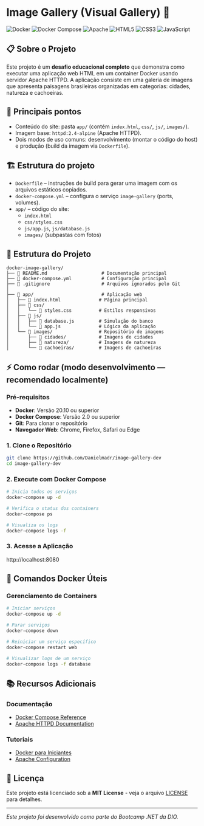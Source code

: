 # Image Gallery (Visual Gallery) 🐳

![Docker](https://img.shields.io/badge/Docker-2496ED?style=for-the-badge&logo=docker&logoColor=white)
![Docker Compose](https://img.shields.io/badge/Docker%20Compose-2496ED?style=for-the-badge&logo=docker&logoColor=white)
![Apache](https://img.shields.io/badge/Apache-D22128?style=for-the-badge&logo=apache&logoColor=white)
![HTML5](https://img.shields.io/badge/HTML5-E34F26?style=for-the-badge&logo=html5&logoColor=white)
![CSS3](https://img.shields.io/badge/CSS3-1572B6?style=for-the-badge&logo=css3&logoColor=white)
![JavaScript](https://img.shields.io/badge/JavaScript-F7DF1E?style=for-the-badge&logo=javascript&logoColor=black)

## 📋 Sobre o Projeto

Este projeto é um **desafio educacional completo** que demonstra como executar uma aplicação web HTML em um container Docker usando servidor Apache HTTPD. A aplicação consiste em uma galeria de imagens que apresenta paisagens brasileiras organizadas em categorias: cidades, natureza e cachoeiras.

## 🎯 Principais pontos

- Conteúdo do site: pasta `app/` (contém `index.html`, `css/`, `js/`, `images/`).
- Imagem base: `httpd:2.4-alpine` (Apache HTTPD).
- Dois modos de uso comuns: desenvolvimento (montar o código do host) e produção (build da imagem via `Dockerfile`).

## 🏗️ Estrutura do projeto

- `Dockerfile` – instruções de build para gerar uma imagem com os arquivos estáticos copiados.
- `docker-compose.yml` – configura o serviço `image-gallery` (ports, volumes).
- `app/` – código do site:
  - `index.html`
  - `css/styles.css`
  - `js/app.js`, `js/database.js`
  - `images/` (subpastas com fotos)

## 📁 Estrutura do Projeto

```
docker-image-gallery/
├── 📄 README.md                    # Documentação principal
├── 📄 docker-compose.yml           # Configuração principal
├── 📄 .gitignore                   # Arquivos ignorados pelo Git
│
├── 📁 app/                         # Aplicação web
│   ├── 📄 index.html              # Página principal
│   ├── 📁 css/
│   │   └── 📄 styles.css          # Estilos responsivos
│   ├── 📁 js/
│   │   ├── 📄 database.js         # Simulação do banco
│   │   └── 📄 app.js              # Lógica da aplicação
│   └── 📁 images/                 # Repositório de imagens
│       ├── 📁 cidades/            # Imagens de cidades
│       ├── 📁 natureza/           # Imagens de natureza
│       └── 📁 cachoeiras/         # Imagens de cachoeiras
```

## ⚡ Como rodar (modo desenvolvimento — recomendado localmente)

### Pré-requisitos

- **Docker**: Versão 20.10 ou superior
- **Docker Compose**: Versão 2.0 ou superior
- **Git**: Para clonar o repositório
- **Navegador Web**: Chrome, Firefox, Safari ou Edge

### 1. Clone o Repositório

```bash
git clone https://github.com/Danielmadr/image-gallery-dev
cd image-gallery-dev
```

### 2. Execute com Docker Compose

```bash
# Inicia todos os serviços
docker-compose up -d

# Verifica o status dos containers
docker-compose ps

# Visualiza os logs
docker-compose logs -f
```

### 3. Acesse a Aplicação

http://localhost:8080

## 🐳 Comandos Docker Úteis

### Gerenciamento de Containers

```bash
# Iniciar serviços
docker-compose up -d

# Parar serviços
docker-compose down

# Reiniciar um serviço específico
docker-compose restart web

# Visualizar logs de um serviço
docker-compose logs -f database
```
## 📚 Recursos Adicionais

### Documentação

- [Docker Compose Reference](https://docs.docker.com/compose/)
- [Apache HTTPD Documentation](https://httpd.apache.org/docs/)

### Tutoriais

- [Docker para Iniciantes](https://docker-curriculum.com/)
- [Apache Configuration](https://httpd.apache.org/docs/2.4/configuring.html)

## 📄 Licença

Este projeto está licenciado sob a **MIT License** - veja o arquivo [LICENSE](LICENSE) para detalhes.

---

*Este projeto foi desenvolvido como parte do Bootcamp .NET da DIO.*
